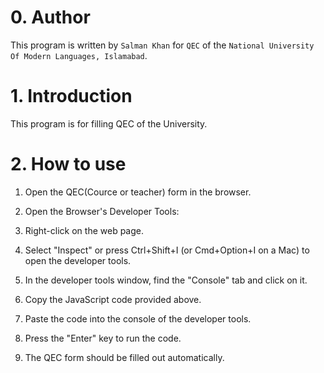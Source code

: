 # 0. Author

This program is written by `Salman Khan` for `QEC` of the `National University Of Modern Languages, Islamabad`.

# 1. Introduction
This program is for filling QEC of the University.

# 2. How to use

1. Open the QEC(Cource or teacher) form in the browser.

2. Open the Browser's Developer Tools:

3. Right-click on the web page.

4. Select "Inspect" or press Ctrl+Shift+I (or Cmd+Option+I on a Mac) to open the developer tools.

6. In the developer tools window, find the "Console" tab and click on it.

7. Copy the JavaScript code provided above.

8. Paste the code into the console of the developer tools.

9. Press the "Enter" key to run the code.

10. The QEC form should be filled out automatically.
